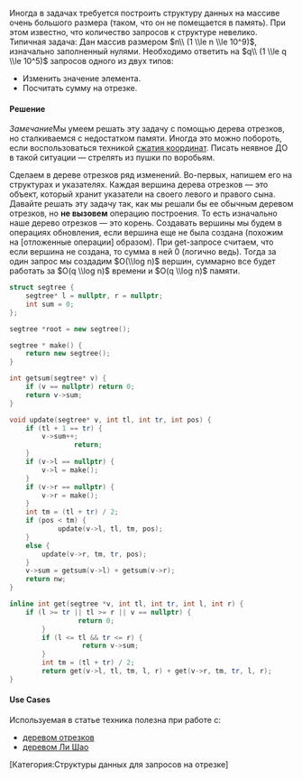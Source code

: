 Иногда в задачах требуется построить структуру данных на массиве очень
большого размера (таком, что он не помещается в память). При этом
известно, что количество запросов к структуре невелико. Типичная
задача: Дан массив размером $n\\ (1 \\le n \\le 10^9)$, изначально
заполненный нулями. Необходимо ответить на $q\\ (1 \\le q \\le 10^5)$
запросов одного из двух типов:

  - Изменить значение элемента.
  - Посчитать сумму на отрезке.

#### Решение

<i>Замечание</i>Мы умеем решать эту задачу с помощью дерева отрезков, но
сталкиваемся с недостатком памяти. Иногда это можно побороть, если
воспользоваться техникой [сжатия
координат](Сжатие_координат "wikilink"). Писать
неявное ДО в такой ситуации — стрелять из пушки по воробьям.

Сделаем в дереве отрезков ряд изменений. Во-первых, напишем его на
структурах и указателях. Каждая вершина дерева отрезков — это
объект, который хранит указатели на своего левого и правого сына.
Давайте решать эту задачу так, как мы решали бы ее обычным деревом
отрезков, но <b>не вызовем</b> операцию построения. То есть
изначально наше дерево отрезков — это корень. Создавать вершины
мы будем в операциях обновления, если вершина еще не была создана
(похожим на \[отложенные операции\] образом). При get-запросе
считаем, что если вершина не создана, то сумма в ней 0 (логично
ведь). Тогда за один запрос мы создадим $O(\\log n)$ вершин,
суммарно все будет работать за $O(q \\log n)$ времени и $O(q
\\log n)$ памяти.

``` c++ numberLines
struct segtree {
    segtree* l = nullptr, r = nullptr;
    int sum = 0;
};

segtree *root = new segtree();

segtree * make() {
    return new segtree();
}

int getsum(segtree* v) {
    if (v == nullptr) return 0;
    return v->sum;
}

void update(segtree* v, int tl, int tr, int pos) {
    if (tl + 1 == tr) {
        v->sum++;
                return;
    }
    if (v->l == nullptr) {
        v->l = make();
    }
    if (v->r == nullptr) {
        v->r = make();
    }
    int tm = (tl + tr) / 2;
    if (pos < tm) {
            update(v->l, tl, tm, pos);
    }
    else {
        update(v->r, tm, tr, pos);
    }
    v->sum = getsum(v->l) + getsum(v->r);
    return nw;
}

inline int get(segtree *v, int tl, int tr, int l, int r) {
    if (l >= tr || tl >= r || v == nullptr) {
                 return 0;
        }
        if (l <= tl && tr <= r) {
                  return v->sum;
        }
        int tm = (tl + tr) / 2;
        return get(v->l, tl, tm, l, r) + get(v->r, tm, tr, l, r);
}
```

#### Use Cases

Используемая в статье техника полезна при работе с:

  - [деревом отрезков](Дерево_отрезков "wikilink")
  - [деревом Ли Шао](Li_Chao_Tree "wikilink")

\[Категория:Структуры данных для запросов на отрезке\]